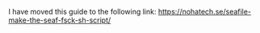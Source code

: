 I have moved this guide to the following link:
https://nohatech.se/seafile-make-the-seaf-fsck-sh-script/
